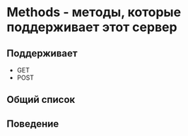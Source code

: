 # Methods - методы, которые поддерживает этот сервер

## Поддерживает
  * GET
  * POST

## Общий список

## Поведение
